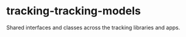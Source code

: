 <h1>tracking-tracking-models</h1>

<p>Shared interfaces and classes across the tracking libraries and apps.</p>
